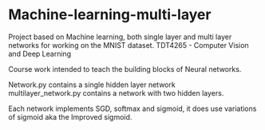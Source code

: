 # Machine-learning-multi-layer
Project based on Machine learning, both single layer and multi layer networks for working on the MNIST dataset. TDT4265 - Computer Vision and Deep Learning

Course work intended to teach the building blocks of Neural networks. 

Network.py contains a single hidden layer network   
multilayer_network.py contains a network with two hidden layers.   

Each network implements SGD, softmax and sigmoid, it does use variations of sigmoid aka the Improved sigmoid. 


